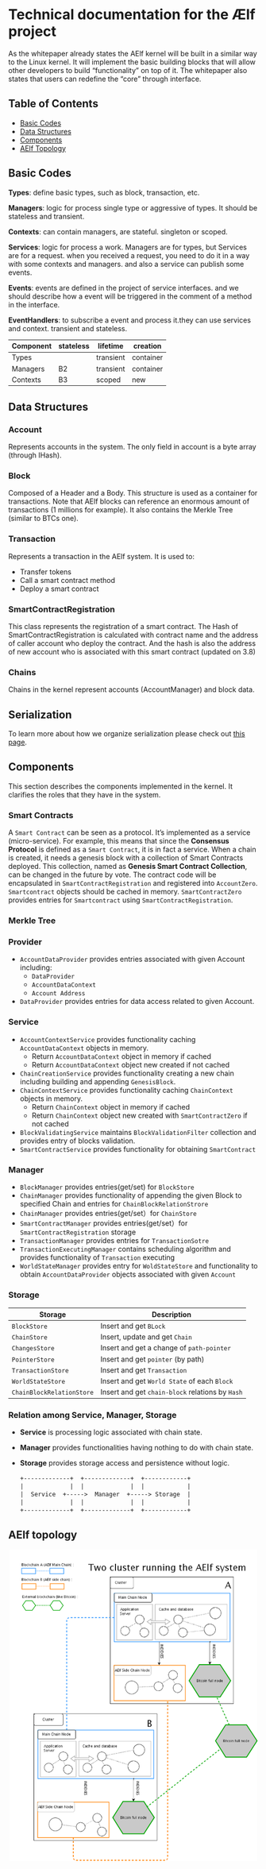 # Technical documentation for the Ælf project

As the whitepaper already states the AElf kernel will be built in a similar way to the Linux kernel. It will implement the basic building blocks that will allow other developers to build “functionality” on top of it. The whitepaper also states that users can redefine the “core” through interface.

## Table of Contents

* [Basic Codes](#basic-codes)
* [Data Structures](#1data-structures)
* [Components](#2components)
* [AElf Topology](#3aelf-topology)

## Basic Codes

**Types**: define basic types, such as block, transaction, etc.

**Managers**: logic for process single type or aggressive of types. It should be stateless and transient.

**Contexts**: can contain managers, are stateful. singleton or scoped.

**Services**: logic for process a work. Managers are for types, but Services are for a request. when you received a request, you need to do it in a way with some contexts and managers. and also a service can publish some events.

**Events**: events are defined in the project of service interfaces. and we should describe how a event will be triggered in the comment of a method in the interface.

**EventHandlers**: to subscribe a event and process it.they can use services and context. transient and stateless.

| Component | stateless | lifetime  | creation  |
| --------- | --------- | --------- | --------- |
| Types     |           | transient | container |
| Managers  | B2        | transient | container |
| Contexts  | B3        | scoped    | new       |


## Data Structures

### **Account**

Represents accounts in the system. The only field in account is a byte array (through IHash).

### **Block**

Composed of a Header and a Body. This structure is used as a container for transactions. Note that AElf blocks can reference an enormous amount of transactions (1 millions for example). It also contains the Merkle Tree (similar to BTCs one).

### **Transaction**

Represents a transaction in the AElf system. It is used to:

* Transfer tokens
* Call a smart contract method
* Deploy a smart contract

### **SmartContractRegistration**

This class represents the registration of a smart contract.
The Hash of SmartContractRegistration is calculated with contract name and the address of caller account who deploy the contract. And the hash is also the address of new account who is  associated with this smart contract (updated on 3.8)

### **Chains** 

Chains in the kernel represent accounts (AccountManager) and block data.

## **Serialization**

To learn more about how we organize serialization please check out [this page](serialization.md).

## Components

This section describes the components implemented in the kernel. It clarifies the roles that they have in the system.

### **Smart Contracts**

  A `Smart Contract` can be seen as a protocol. It’s implemented as a service (micro-service). 
  For example, this means that since the **Consensus Protocol** is defined as a `Smart Contract`, it is in fact a service. 
  When a chain is created, it needs a genesis block with a collection of Smart Contracts deployed. This collection, named as
  **Genesis Smart Contract Collection**, can be changed in the future by vote. The contract code will be encapsulated in 
  `SmartContractRegistration` and registered into `AccountZero`. `Smartcontract` objects should be cached in memory. 
  `SmartContractZero` provides entries for `Smartcontract` using `SmartContractRegistration`.

### **Merkle Tree** 

### **Provider**
- `AccountDataProvider` provides entries associated with given Account including:
    - `DataProvider` 
    - `AccountDataContext`
    - `Account Address` 
- `DataProvider` provides entries for data access related to given Account.

### **Service**
- `AccountContextService` provides functionality caching `AccountDataContext` objects in memory. 
    - Return `AccountDataContext` object in memory if cached
    - Return `AccountDataContext` object new created if not cached
- `ChainCreationService` provides functionality creating a new chain including building and appending `GenesisBlock`.
- `ChainContextService` provides functionality caching `ChainContext` objects in memory. 
    - Return `ChainContext` object in memory if cached
    - Return `ChainContext` object new created with `SmartContractZero` if not cached
- `BlockValidatingService` maintains `BlockValidationFilter` collection and provides entry of blocks validation.
- `SmartContractService` provides functionality for obtaining `SmartContract`

### **Manager**

- `BlockManager` provides entries(get/set) for `BlockStore`
- `ChainManager` provides functionality of appending the given Block to specified Chain and entries for `ChainBlockRelationStrore`
- `ChainManager` provides entries(get/set）for `ChainStore`
- `SmartContractManager` provides entries(get/set）for `SmartContractRegistration` storage
- `TransactionManager` provides entries for `TransactionSotre`
- `TransactionExecutingManager` contains scheduling algorithm and provides functionality of `Transaction` executing
- `WorldStateManager` provides entry for `WoldStateStore` and functionality to obtain `AccountDataProvider` objects associated with given `Account`

### **Storage**

| Storage                   | Description                                      |
| ------------------------- | ------------------------------------------------ |
| `BlockStore`              | Insert and get `BLock`                           |
| `ChainStore`              | Insert, update and get `Chain`                   |
| `ChangesStore`            | Insert and get a change of `path-pointer`        |
| `PointerStore`            | Insert and get `pointer` (by path)               |
| `TransactionStore`        | Insert and get `Transaction`                     |
| `WorldStateStore`         | Insert and get `World State` of each `Block`     |
| `ChainBlockRelationStore` | Insert and get `chain-block` relations by `Hash` |

 

### **Relation among Service, Manager, Storage**
- **Service** is processing logic associated with chain state.
- **Manager** provides functionalities having nothing to do with chain state.
- **Storage** provides storage access and persistence without logic.


  ```
  +-------------+  +-------------+  +------------+     
  |             |  |             |  |            |     
  |  Service  +----->  Manager  +-----> Storage  |
  |             |  |             |  |            |
  +-------------+  +-------------+  +------------+
  ```



## AElf topology 

<p align="center">
  <img src="figures/aelf-cluster-diagram.png" width="500">
</p>

